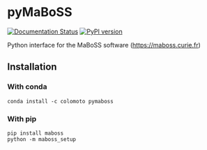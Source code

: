 # pyMaBoSS

[![Documentation Status](https://readthedocs.org/projects/pymaboss/badge/?version=latest)](http://pymaboss.readthedocs.io/en/latest/?badge=latest)
[![PyPI version](https://badge.fury.io/py/maboss.svg)](https://badge.fury.io/py/maboss)

Python interface for the MaBoSS software (https://maboss.curie.fr)

## Installation

### With conda

```
conda install -c colomoto pymaboss
```

### With pip

```
pip install maboss
python -m maboss_setup
```

